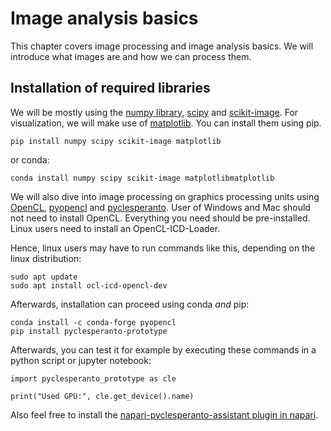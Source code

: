 # Image analysis basics

This chapter covers image processing and image analysis basics. We will introduce what images are and how we can process them. 

## Installation of required libraries

We will be mostly using the [numpy library](https://numpy.org), [scipy](https://scipy.org/) and [scikit-image](https://scikit-image.org). For visualization, we will make use of [matplotlib](https://matplotlib.org/). You can install them using pip.

```
pip install numpy scipy scikit-image matplotlib
```

or conda:
```
conda install numpy scipy scikit-image matplotlibmatplotlib
```

We will also dive into image processing on graphics processing units using [OpenCL](https://www.khronos.org/opencl/), [pyopencl](https://documen.tician.de/pyopencl/) and [pyclesperanto](https://github.com/clesperanto/pyclesperanto_prototype). User of Windows and Mac should not need to install OpenCL. Everything you need should be pre-installed. Linux users need to install an OpenCL-ICD-Loader.

Hence, linux users may have to run commands like this, depending on the linux distribution:

```
sudo apt update
sudo apt install ocl-icd-opencl-dev
```

Afterwards, installation can proceed using conda _and_ pip:
```
conda install -c conda-forge pyopencl
pip install pyclesperanto-prototype
```

Afterwards, you can test it for example by executing these commands in a python script or jupyter notebook:
```
import pyclesperanto_prototype as cle

print("Used GPU:", cle.get_device().name)
```

Also feel free to install the [napari-pyclesperanto-assistant plugin in napari](https://clesperanto.github.io/napari_pyclesperanto_assistant/).
